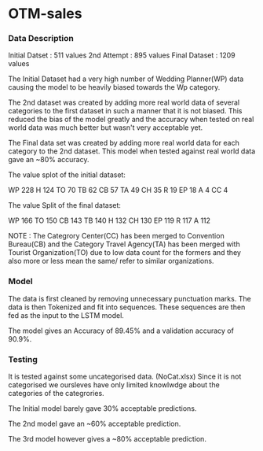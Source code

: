 # OTM-sales

### Data Description
Initial Datset : 511 values
2nd Attempt : 895 values
Final Dataset : 1209 values

The Initial Dataset had a very high number of Wedding Planner(WP) data causing the model to be heavily biased towards the Wp category.

The 2nd dataset was created by adding more real world data of several categories to the first dataset in such a manner that it is not biased.
This reduced the bias of the model greatly and the accuracy when tested on real world data was much better but wasn't very acceptable yet.

The Final data set was created by adding more real world data for each category to the 2nd dataset. This model when tested against real world data gave an ~80% accuracy.

The value splot of the initial dataset:

WP    228
H     124
TO     70
TB     62
CB     57
TA     49
CH     35
R      19
EP     18
A       4
CC      4

The value Split of the final dataset: 

WP    166
TO    150
CB    143
TB    140
H     132
CH    130
EP    119
R     117
A     112

NOTE : The Categrory Center(CC) has been merged to Convention Bureau(CB) and the Category Travel Agency(TA) has been merged with Tourist Organization(TO) due to low data count for the formers and they also more or less mean the same/  refer to similar organizations.

### Model
The data is first cleaned by removing unnecessary punctuation marks.
The data is then Tokenized and fit into sequences.
These sequences are then fed as the input to the LSTM model.

The model gives an Accuracy of 89.45% and a validation accuracy of 90.9%.

### Testing

It is tested against some uncategorised data. (NoCat.xlsx)
Since it is not categorised we oursleves have only limited knowlwdge about the categories of the categrories.

The Initial model barely gave 30% acceptable predictions.

The 2nd model gave an ~60% acceptable prediction.

The 3rd model however gives a ~80% acceptable prediction.
